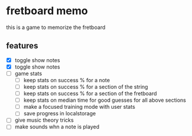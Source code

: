 # fretboard memo

this is a game to memorize the fretboard

## features

- [X] toggle show notes
- [X] toggle show notes
- [ ] game stats
  - [ ] keep stats on success % for a note
  - [ ] keep stats on success % for a section of the string
  - [ ] keep stats on success % for a section of the fretboard
  - [ ] keep stats on median time for good guesses for all above sections
  - [ ] make a focused training mode with user stats
  - [ ] save progress in localstorage
- [ ] give music theory tricks
- [ ] make sounds whn a note is played

